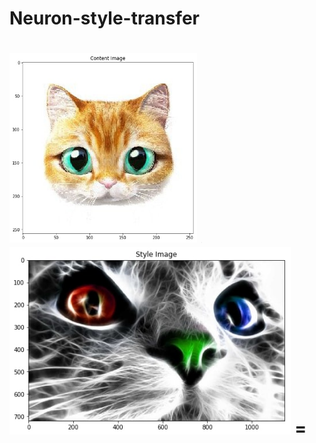# Neuron-style-transfer

<img src="style and content images/content1.jpg" alt="total loss" width="300"/>  <span style="font-size:1px;"> + </span> <img src="style and content images/style1.jpg" alt="total loss" height="300"/> =
<br/>
=
